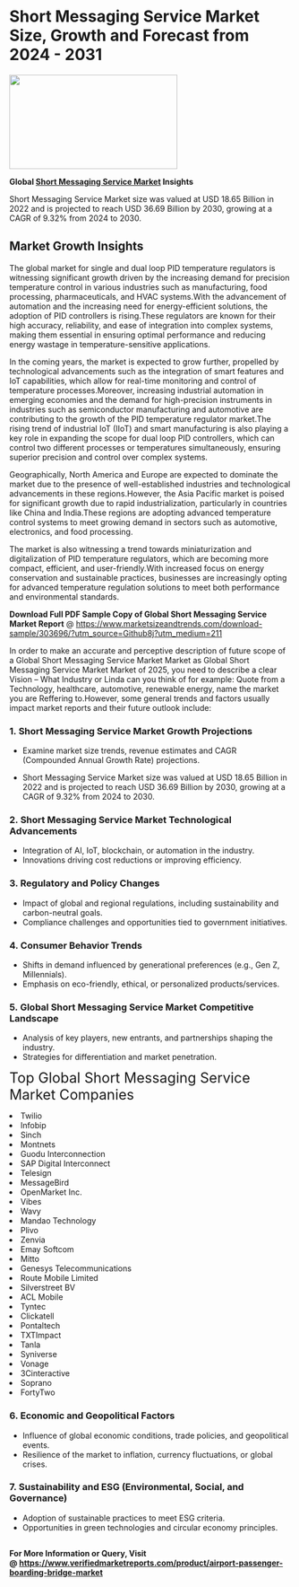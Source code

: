 <H1>Short Messaging Service Market Size, Growth and Forecast from 2024 - 2031</H1><img class="aligncenter size-medium wp-image-584254" src="https://thirdeyenews.in/wp-content/uploads/2024/09/Global-Market-Research-300x168.jpeg" alt="" width="300" height="168" /><p><strong>Global&nbsp;<a href="https://www.marketsizeandtrends.com/download-sample/303696/?utm_source=Github8j?utm_medium=211">Short Messaging Service Market</a> Insights</strong></p><p>Short Messaging Service Market size was valued at USD 18.65 Billion in 2022 and is projected to reach USD 36.69 Billion by 2030, growing at a CAGR of 9.32% from 2024 to 2030.</p><p><h2>Market Growth Insights</h2> <p>The global market for single and dual loop PID temperature regulators is witnessing significant growth driven by the increasing demand for precision temperature control in various industries such as manufacturing, food processing, pharmaceuticals, and HVAC systems.With the advancement of automation and the increasing need for energy-efficient solutions, the adoption of PID controllers is rising.These regulators are known for their high accuracy, reliability, and ease of integration into complex systems, making them essential in ensuring optimal performance and reducing energy wastage in temperature-sensitive applications.</p> <p>In the coming years, the market is expected to grow further, propelled by technological advancements such as the integration of smart features and IoT capabilities, which allow for real-time monitoring and control of temperature processes.Moreover, increasing industrial automation in emerging economies and the demand for high-precision instruments in industries such as semiconductor manufacturing and automotive are contributing to the growth of the PID temperature regulator market.The rising trend of industrial IoT (IIoT) and smart manufacturing is also playing a key role in expanding the scope for dual loop PID controllers, which can control two different processes or temperatures simultaneously, ensuring superior precision and control over complex systems.</p> <p>Geographically, North America and Europe are expected to dominate the market due to the presence of well-established industries and technological advancements in these regions.However, the Asia Pacific market is poised for significant growth due to rapid industrialization, particularly in countries like China and India.These regions are adopting advanced temperature control systems to meet growing demand in sectors such as automotive, electronics, and food processing.</p> <p>The market is also witnessing a trend towards miniaturization and digitalization of PID temperature regulators, which are becoming more compact, efficient, and user-friendly.With increased focus on energy conservation and sustainable practices, businesses are increasingly opting for advanced temperature regulation solutions to meet both performance and environmental standards.</p> <p><span class=""><strong>Download Full PDF Sample Copy of Global Short Messaging Service Market Report</strong> @ <a href="https://www.marketsizeandtrends.com/download-sample/303696/?utm_source=Github8j?utm_medium=211" target="_blank">https://www.marketsizeandtrends.com/download-sample/303696/?utm_source=Github8j?utm_medium=211</a></span></p><p>In order to make an accurate and perceptive description of future scope of a Global&nbsp;Short Messaging Service Market Market as Global&nbsp;Short Messaging Service Market Market of 2025, you need to describe a clear Vision &ndash; What Industry or Linda can you think of for example: Quote from a Technology, healthcare, automotive, renewable energy, name the market you are Reffering to.However, some general trends and factors usually impact market reports and their future outlook include:</p><h3>1.&nbsp;<strong>Short Messaging Service Market Growth Projections</strong></h3><ul><li>Examine market size trends, revenue estimates and CAGR (Compounded Annual Growth Rate) projections.</li><li><p>Short Messaging Service Market size was valued at USD 18.65 Billion in 2022 and is projected to reach USD 36.69 Billion by 2030, growing at a CAGR of 9.32% from 2024 to 2030.</p></li></ul><h3>2.&nbsp;<strong>Short Messaging Service Market Technological Advancements</strong></h3><ul><li>Integration of AI, IoT, blockchain, or automation in the industry.</li><li>Innovations driving cost reductions or improving efficiency.</li></ul><h3>3.&nbsp;<strong>Regulatory and Policy Changes</strong></h3><ul><li>Impact of global and regional regulations, including sustainability and carbon-neutral goals.</li><li>Compliance challenges and opportunities tied to government initiatives.</li></ul><h3>4.&nbsp;<strong>Consumer Behavior Trends</strong></h3><ul><li>Shifts in demand influenced by generational preferences (e.g., Gen Z, Millennials).</li><li>Emphasis on eco-friendly, ethical, or personalized products/services.</li></ul><h3>5.&nbsp;<strong>Global Short Messaging Service Market Competitive Landscape</strong></h3><ul><li>Analysis of key players, new entrants, and partnerships shaping the industry.</li><li>Strategies for differentiation and market penetration.</li></ul><p data-pm-slice="1 1 []"><span style="color: inherit; font-family: inherit; font-size: 25px;">Top Global Short Messaging Service Market Companies</span></p><div class="" data-test-id=""><p><li>Twilio</li><li> Infobip</li><li> Sinch</li><li> Montnets</li><li> Guodu Interconnection</li><li> SAP Digital Interconnect</li><li> Telesign</li><li> MessageBird</li><li> OpenMarket Inc.</li><li> Vibes</li><li> Wavy</li><li> Mandao Technology</li><li> Plivo</li><li> Zenvia</li><li> Emay Softcom</li><li> Mitto</li><li> Genesys Telecommunications</li><li> Route Mobile Limited</li><li> Silverstreet BV</li><li> ACL Mobile</li><li> Tyntec</li><li> Clickatell</li><li> Pontaltech</li><li> TXTImpact</li><li> Tanla</li><li> Syniverse</li><li> Vonage</li><li> 3Cinteractive</li><li> Soprano</li><li> FortyTwo</li></p></div><h3>6.&nbsp;<strong>Economic and Geopolitical Factors</strong></h3><ul><li>Influence of global economic conditions, trade policies, and geopolitical events.</li><li>Resilience of the market to inflation, currency fluctuations, or global crises.</li></ul><h3>7.&nbsp;<strong>Sustainability and ESG (Environmental, Social, and Governance)</strong></h3><ul><li>Adoption of sustainable practices to meet ESG criteria.</li><li>Opportunities in green technologies and circular economy principles.</li></ul><h2><strong style="font-size: 14px;">For More Information or Query, Visit @&nbsp;</strong><a style="background-color: #ffffff; font-size: 14px;" href="https://www.marketsizeandtrends.com/report/short-messaging-service-market/" target="_blank">https://www.verifiedmarketreports.com/product/airport-passenger-boarding-bridge-market</a></h2>
